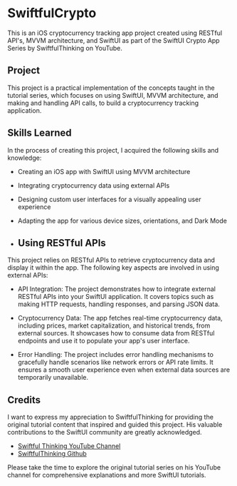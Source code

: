 # SwiftfulCrypto

This is an iOS cryptocurrency tracking app project created using RESTful API's, MVVM architecture, and SwiftUI as part of the SwiftUI Crypto App Series by SwiftfulThinking on YouTube.

## Project

This project is a practical implementation of the concepts taught in the tutorial series, which focuses on using SwiftUI, MVVM architecture, and making and handling API calls, to build a cryptocurrency tracking application.

## Skills Learned

In the process of creating this project, I acquired the following skills and knowledge:

- Creating an iOS app with SwiftUI using MVVM architecture
- Integrating cryptocurrency data using external APIs
- Designing custom user interfaces for a visually appealing user experience
- Adapting the app for various device sizes, orientations, and Dark Mode

- ## Using RESTful APIs

This project relies on RESTful APIs to retrieve cryptocurrency data and display it within the app. The following key aspects are involved in using external APIs:

- API Integration: The project demonstrates how to integrate external RESTful APIs into your SwiftUI application. It covers topics such as making HTTP requests, handling responses, and parsing JSON data.

- Cryptocurrency Data: The app fetches real-time cryptocurrency data, including prices, market capitalization, and historical trends, from external sources. It showcases how to consume data from RESTful endpoints and use it to populate your app's user interface.

- Error Handling: The project includes error handling mechanisms to gracefully handle scenarios like network errors or API rate limits. It ensures a smooth user experience even when external data sources are temporarily unavailable.


## Credits

I want to express my appreciation to SwiftfulThinking for providing the original tutorial content that inspired and guided this project. His valuable contributions to the SwiftUI community are greatly acknowledged.

- [Swiftful Thinking YouTube Channel](https://www.youtube.com/@SwiftfulThinking)
- [SwiftfulThinking Github](https://github.com/SwiftfulThinking)

Please take the time to explore the original tutorial series on his YouTube channel for comprehensive explanations and more SwiftUI tutorials.
